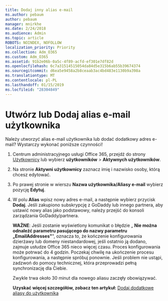 ```yaml
---
title: Dodaj inny alias e-mail
ms.author: pebaum
author: pebaum
manager: mnirkhe
ms.date: 2/24/2018
ms.audience: Admin
ms.topic: article
ROBOTS: NOINDEX, NOFOLLOW
localization_priority: Priority
ms.collection: Adm_O365
ms.custom: Adm_O365
ms.assetid: 91b2e06b-0a5c-4f89-acfd-ef301e7df82d
ms.openlocfilehash: 6c7a31514515054da84d5e315b6ab55b39674374
ms.sourcegitcommit: d6ea5e9458a2b8ceaab3ac4bd483e1130b9a398a
ms.translationtype: MT
ms.contentlocale: pl-PL
ms.lasthandoff: 01/15/2019
ms.locfileid: "28304849"
---
```

# <a name="create-or-add-an-email-alias-for-a-user"></a>Utwórz lub Dodaj alias e-mail użytkownika

Należy utworzyć alias e-mail użytkownika lub dodać dodatkowy adres e-mail? Wystarczy wykonać poniższe czynności!
  
1. Centrum administracyjnego usługi Office 365, przejdź do strony [Użytkownicy](https://go.microsoft.com/fwlink/p/?linkid=834822) lub wybierz **użytkowników** \> **Aktywnych użytkowników**.
    
2. Na stronie **Aktywni użytkownicy** zaznacz imię i nazwisko osoby, którą chcesz edytować. 
    
3. Po prawej stronie w wierszu **Nazwa użytkownika/Aliasy e-mail** wybierz pozycję **Edytuj**.
    
4. W polu **Alias** wpisz nowy adres e-mail, a następnie wybierz przycisk **Dodaj**. Jeśli zakupiono subskrypcję z GoDaddy lub innego partnera, aby ustawić nowy alias jako podstawowy, należy przejść do konsoli zarządzania GoDaddy/partnera. 
    
    **WAŻNE**: Jeśli zostanie wyświetlony komunikat o błędzie „ **Nie można odnaleźć parametru pasującego do nazwy parametru „EmailAddresses"**", oznacza to, że kończenie konfigurowania dzierżawy lub domeny niestandardowej, jeśli ostatnio ją dodano, zajmuje usłudze Office 365 nieco więcej czasu. Proces konfigurowania może potrwać do 4 godzin. Poczekaj chwilę na ukończenie procesu konfigurowania, a następnie spróbuj ponownie. Jeśli problem nie ustąpi, zadzwoń do pomocy technicznej, która przeprowadzi pełną synchronizację dla Ciebie.
    
    Zwykle trwa około 30 minut dla nowego aliasu zaczęły obowiązywać.
    
    **Uzyskać więcej szczegółów, zobacz ten artykuł:** [Dodaj dodatkowe aliasy do użytkownika](https://support.office.com/article/https://support.office.com/en-US/article/Add-additional-email-aliases-to-a-user-0b0bd900-68b1-4bf5-808b-5d240a7739f4.aspx)
    

